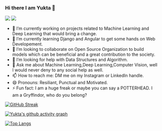 ### Hi there I am Yukta 👋
![](https://img.shields.io/badge/MOOD-FOCUSED-informational?style=flat&logo=&logoColor=white&color=2bbc8a)    ![](https://camo.githubusercontent.com/f1059f8ad6f35ba5ad47d1f745939edf206e2c228036c6cbce124678abdd2d01/68747470733a2f2f6b6f6d617265762e636f6d2f67687076632f3f757365726e616d653d536d6565744d6568746126636f6c6f723d626c756576696f6c6574)


- 🔭 I’m currently working on projects related to Machine Learning and Deep Learning that would bring a change.
- 🌱 I’m currently learning Django and Angular to get some hands on Web Developement.
- 👯 I’m looking to collaborate on Open Source Organization to build models which can be beneficial and a great contribution to the society.
- 🤔 I’m looking for help with Data Structures and Algorithm.
- 💬 Ask me about Machine Learning,Deep Learning,Computer Vision, well I would never deny to any social help as well.
- 📫 How to reach me: DM me on my Instagram or LinkedIn handle.
- 😄 Pronouns: Resiliant, Punctual and Motivated.
- ⚡ Fun fact: I am a huge freak or maybe you can say a POTTERHEAD. I am a Gryffindor, who do you belong?

[![GitHub Streak](https://github-readme-streak-stats.herokuapp.com/?user=Yukta30&theme=dark)](https://git.io/streak-stats)

[![Yukta's github activity graph](https://activity-graph.herokuapp.com/graph?username=Yukta30&theme=react-dark)](https://github.com/Yukta30/github-readme-activity-graph)





[![Top Langs](https://github-readme-stats.vercel.app/api/top-langs/?username=Yukta30)](https://github.com/Yukta30/github-readme-stats)

